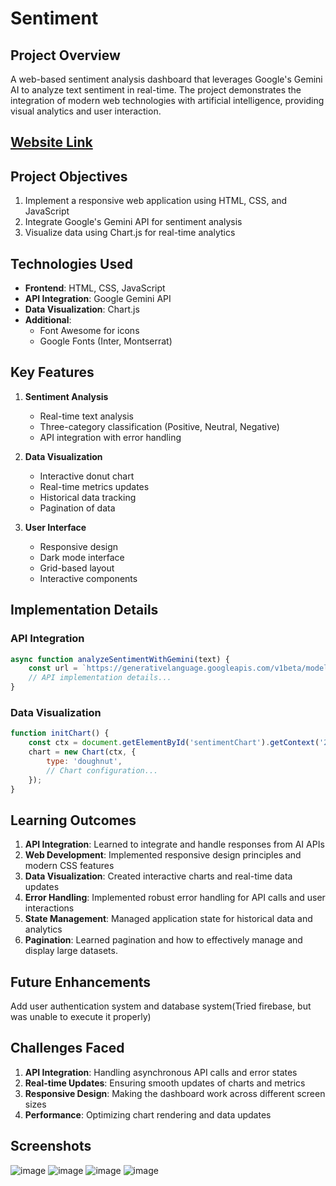 # Sentiment

## Project Overview
A web-based sentiment analysis dashboard that leverages Google's Gemini AI to analyze text sentiment in real-time. The project demonstrates the integration of modern web technologies with artificial intelligence, providing visual analytics and user interaction.

## [Website Link](https://arnav-yadav.github.io/Sentiment/)
## Project Objectives
1. Implement a responsive web application using HTML, CSS, and JavaScript
2. Integrate Google's Gemini API for sentiment analysis
3. Visualize data using Chart.js for real-time analytics

## Technologies Used
- **Frontend**: HTML, CSS, JavaScript
- **API Integration**: Google Gemini API
- **Data Visualization**: Chart.js
- **Additional**: 
  - Font Awesome for icons
  - Google Fonts (Inter, Montserrat)

## Key Features
1. **Sentiment Analysis**
   - Real-time text analysis
   - Three-category classification (Positive, Neutral, Negative)
   - API integration with error handling

2. **Data Visualization**
   - Interactive donut chart
   - Real-time metrics updates
   - Historical data tracking
   - Pagination of data

3. **User Interface**
   - Responsive design
   - Dark mode interface
   - Grid-based layout
   - Interactive components

## Implementation Details

### API Integration
```javascript
async function analyzeSentimentWithGemini(text) {
    const url = `https://generativelanguage.googleapis.com/v1beta/models/gemini-pro:generateContent?key=${process.env.GEMINI_API_KEY}`;
    // API implementation details...
}
```

### Data Visualization
```javascript
function initChart() {
    const ctx = document.getElementById('sentimentChart').getContext('2d');
    chart = new Chart(ctx, {
        type: 'doughnut',
        // Chart configuration...
    });
}
```

## Learning Outcomes
1. **API Integration**: Learned to integrate and handle responses from AI APIs
2. **Web Development**: Implemented responsive design principles and modern CSS features
3. **Data Visualization**: Created interactive charts and real-time data updates
4. **Error Handling**: Implemented robust error handling for API calls and user interactions
5. **State Management**: Managed application state for historical data and analytics
6. **Pagination**: Learned pagination and how to effectively manage and display large datasets.

## Future Enhancements
Add user authentication system and database system(Tried firebase, but was unable to execute it properly)

## Challenges Faced
1. **API Integration**: Handling asynchronous API calls and error states
2. **Real-time Updates**: Ensuring smooth updates of charts and metrics
3. **Responsive Design**: Making the dashboard work across different screen sizes
4. **Performance**: Optimizing chart rendering and data updates


## Screenshots
![image](https://github.com/user-attachments/assets/e44983c0-ef13-491a-8b00-747ac660f9d0)
![image](https://github.com/user-attachments/assets/e6299c60-666e-411a-86ab-72551846cf5d)
![image](https://github.com/user-attachments/assets/577fa8d1-5426-4d02-87a4-72a5df76b998)
![image](https://github.com/user-attachments/assets/f8498ffb-81aa-414f-a19d-d8ceeae2b51f)

